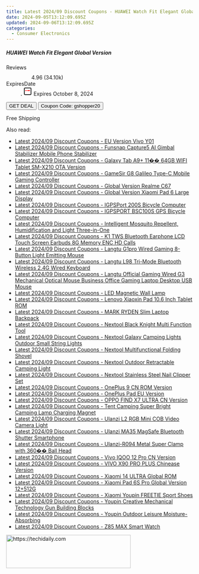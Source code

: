 ```yaml
---
title: Latest 2024/09 Discount Coupons - HUAWEI Watch Fit Elegant Global Version
date: 2024-09-05T13:12:09.695Z
updated: 2024-09-06T13:12:09.695Z
categories:
  - Consumer Electronics
---
```



<div class="max-w-4xl mx-auto grid grid-cols-1 lg:max-w-5xl lg:gap-x-20 lg:grid-cols-2">
  <div class="relative p-3 col-start-1 row-start-1 flex flex-col-reverse rounded-lg bg-gradient-to-t from-black/75 via-black/0 sm:bg-none sm:row-start-2 sm:p-0 lg:row-start-1">
    <h5 class="mt-1 text-lg font-semibold text-white sm:text-slate-900 md:text-2xl dark:sm:text-white">HUAWEI Watch Fit Elegant Global Version</h5>
  </div>
  
  <div class="col-start-1 col-end-3 row-start-1 grid gap-4 sm:mb-6 sm:grid-cols-4 lg:col-start-2 lg:row-span-6 lg:row-end-6 lg:mb-0 lg:gap-6">
    
  </div>
  <dl class="row-start-2 mt-4 flex items-center text-xs font-medium sm:row-start-3 sm:mt-1 md:mt-2.5 lg:row-start-2">
    <dt class="sr-only">Reviews</dt>
    <dd class="flex items-center text-indigo-600 dark:text-indigo-400">
      <svg width="24" height="24" fill="none" aria-hidden="true" class="mr-1 stroke-current dark:stroke-indigo-500">
        <path d="m12 5 2 5h5l-4 4 2.103 5L12 16l-5.103 3L9 14l-4-4h5l2-5Z" stroke-width="2" stroke-linecap="round" stroke-linejoin="round" />
      </svg>
      <span>4.96 <span class="font-normal text-slate-400">(34.10k)</span></span>
    </dd>
    <dt class="sr-only">ExpiresDate</dt>
    <dd class="flex items-center">
      <svg width="2" height="2" aria-hidden="true" fill="currentColor" class="mx-3 text-slate-300">
        <circle cx="1" cy="1" r="1" />
      </svg>
      <svg width="24" height="24" viewBox="0 0 24 24" fill="none" stroke="currentColor" stroke-width="2">
        <rect x="3" y="3" width="18" height="18" rx="2" fill="#fff" />
        <path d="M6 10L18 10" stroke="red" stroke-width="2" fill="none" />
        <path d="M10 6L10 18" stroke="#fff" stroke-width="2" fill="none" />
      </svg>
      Expires October 8, 2024    </dd>
  </dl>
  <div class="col-start-1 row-start-3 mt-4 self-center sm:col-start-2 sm:row-span-2 sm:row-start-2 sm:mt-0 lg:col-start-1 lg:row-start-3 lg:row-end-4 lg:mt-6">
    <button type="button" onClick="javascript:window.open(decodeURIComponent('https%3A%2F%2Fwww.shareasale.com%2Fu.cfm%3Fd%3D1118348%26m%3D97331%26u%3D4338022'), '_blank');void(0);" class="rounded-lg bg-red-600 px-3 py-2 text-sm font-medium leading-6 text-white">GET DEAL</button>
    <button type="button" onClick="javascript:window.open(decodeURIComponent('https%3A%2F%2Fwww.shareasale.com%2Fu.cfm%3Fd%3D1118348%26m%3D97331%26u%3D4338022'), '_blank');void(0);" class="border-dashed border-2 border-indigo-600 bg-green-100 text-sm leading-6 font-medium py-2 px-3 rounded-lg">Coupon Code: gshopper20</button>
  </div>
  <p class="col-start-1 mt-4 text-sm leading-6 sm:col-span-2 lg:col-span-1 lg:row-start-4 lg:mt-6 dark:text-slate-400">
    Free Shipping 
  </p>
</div>
<span class="atpl-alsoreadstyle">Also read:</span>
<div><ul>
<li><a href="https://coupons.techidaily.com/coupon-1118070-share-97331-sale/"><u>Latest 2024/09 Discount Coupons - EU Version Vivo Y01</u></a></li>
<li><a href="https://coupons.techidaily.com/coupon-1118083-share-97331-sale/"><u>Latest 2024/09 Discount Coupons - Funsnap Capture5 AI Gimbal Stabilizer Mobile Phone Stabilizer</u></a></li>
<li><a href="https://coupons.techidaily.com/coupon-1118072-share-97331-sale/"><u>Latest 2024/09 Discount Coupons - Galaxy Tab A9+ 11�� 64GB WIFI Tablet SM-X210 OTA Version</u></a></li>
<li><a href="https://coupons.techidaily.com/coupon-1118087-share-97331-sale/"><u>Latest 2024/09 Discount Coupons - GameSir G8 Galileo Type-C Mobile Gaming Controller</u></a></li>
<li><a href="https://coupons.techidaily.com/coupon-1118068-share-97331-sale/"><u>Latest 2024/09 Discount Coupons - Global Version Realme C67</u></a></li>
<li><a href="https://coupons.techidaily.com/coupon-1118082-share-97331-sale/"><u>Latest 2024/09 Discount Coupons - Global Version Xiaomi Pad 6 Large Display</u></a></li>
<li><a href="https://coupons.techidaily.com/coupon-1118092-share-97331-sale/"><u>Latest 2024/09 Discount Coupons - IGPSPort 200S Bicycle Computer</u></a></li>
<li><a href="https://coupons.techidaily.com/coupon-1118091-share-97331-sale/"><u>Latest 2024/09 Discount Coupons - IGPSPORT BSC100S GPS Bicycle Computer</u></a></li>
<li><a href="https://coupons.techidaily.com/coupon-1118073-share-97331-sale/"><u>Latest 2024/09 Discount Coupons - Intelligent Mosquito Repellent, Humidification and Light Three-in-One</u></a></li>
<li><a href="https://coupons.techidaily.com/coupon-1118074-share-97331-sale/"><u>Latest 2024/09 Discount Coupons - K1 TWS Bluetooth Earphone LCD Touch Screen Earbuds 8G Memory ENC HD Calls</u></a></li>
<li><a href="https://coupons.techidaily.com/coupon-1118085-share-97331-sale/"><u>Latest 2024/09 Discount Coupons - Langtu G1pro Wired Gaming 8-Button Light Emitting Mouse</u></a></li>
<li><a href="https://coupons.techidaily.com/coupon-1118084-share-97331-sale/"><u>Latest 2024/09 Discount Coupons - Langtu L98 Tri-Mode Bluetooth Wireless 2.4G Wired Keyboard</u></a></li>
<li><a href="https://coupons.techidaily.com/coupon-1118086-share-97331-sale/"><u>Latest 2024/09 Discount Coupons - Langtu Official Gaming Wired G3 Mechanical Optical Mouse Business Office Gaming Laptop Desktop USB Mouse</u></a></li>
<li><a href="https://coupons.techidaily.com/coupon-1118076-share-97331-sale/"><u>Latest 2024/09 Discount Coupons - LED Magnetic Wall Lamp</u></a></li>
<li><a href="https://coupons.techidaily.com/coupon-1118093-share-97331-sale/"><u>Latest 2024/09 Discount Coupons - Lenovo Xiaoxin Pad 10.6 Inch Tablet ROM</u></a></li>
<li><a href="https://coupons.techidaily.com/coupon-1118094-share-97331-sale/"><u>Latest 2024/09 Discount Coupons - MARK RYDEN Slim Laptop Backpack</u></a></li>
<li><a href="https://coupons.techidaily.com/coupon-1118102-share-97331-sale/"><u>Latest 2024/09 Discount Coupons - Nextool Black Knight Multi Function Tool</u></a></li>
<li><a href="https://coupons.techidaily.com/coupon-1118103-share-97331-sale/"><u>Latest 2024/09 Discount Coupons - Nextool Galaxy Camping Lights Outdoor Small String Lights</u></a></li>
<li><a href="https://coupons.techidaily.com/coupon-1118100-share-97331-sale/"><u>Latest 2024/09 Discount Coupons - Nextool Multifunctional Folding Shovel</u></a></li>
<li><a href="https://coupons.techidaily.com/coupon-1118099-share-97331-sale/"><u>Latest 2024/09 Discount Coupons - Nextool Outdoor Retractable Camping Light</u></a></li>
<li><a href="https://coupons.techidaily.com/coupon-1118101-share-97331-sale/"><u>Latest 2024/09 Discount Coupons - Nextool Stainless Steel Nail Clipper Set</u></a></li>
<li><a href="https://coupons.techidaily.com/coupon-1118069-share-97331-sale/"><u>Latest 2024/09 Discount Coupons - OnePlus 9 CN ROM Version</u></a></li>
<li><a href="https://coupons.techidaily.com/coupon-1118071-share-97331-sale/"><u>Latest 2024/09 Discount Coupons - OnePlus Pad EU Version</u></a></li>
<li><a href="https://coupons.techidaily.com/coupon-1118089-share-97331-sale/"><u>Latest 2024/09 Discount Coupons - OPPO FIND X7 ULTRA CN Version</u></a></li>
<li><a href="https://coupons.techidaily.com/coupon-1118075-share-97331-sale/"><u>Latest 2024/09 Discount Coupons - Tent Camping Super Bright Camping Lamp Charging Magnet</u></a></li>
<li><a href="https://coupons.techidaily.com/coupon-1118081-share-97331-sale/"><u>Latest 2024/09 Discount Coupons - Ulanzi L2 RGB Mini COB Video Camera Light</u></a></li>
<li><a href="https://coupons.techidaily.com/coupon-1118080-share-97331-sale/"><u>Latest 2024/09 Discount Coupons - Ulanzi MA35 MagSafe Bluetooth Shutter Smartphone</u></a></li>
<li><a href="https://coupons.techidaily.com/coupon-1118079-share-97331-sale/"><u>Latest 2024/09 Discount Coupons - Ulanzi-R094 Metal Super Clamp with 360�� Ball Head</u></a></li>
<li><a href="https://coupons.techidaily.com/coupon-1118090-share-97331-sale/"><u>Latest 2024/09 Discount Coupons - Vivo IQOO 12 Pro CN Version</u></a></li>
<li><a href="https://coupons.techidaily.com/coupon-1118096-share-97331-sale/"><u>Latest 2024/09 Discount Coupons - VIVO X90 PRO PLUS Chinease Version</u></a></li>
<li><a href="https://coupons.techidaily.com/coupon-1118095-share-97331-sale/"><u>Latest 2024/09 Discount Coupons - Xiaomi 14 ULTRA Global ROM</u></a></li>
<li><a href="https://coupons.techidaily.com/coupon-1118088-share-97331-sale/"><u>Latest 2024/09 Discount Coupons - Xiaomi Pad 6S Pro Global Version 12+512G</u></a></li>
<li><a href="https://coupons.techidaily.com/coupon-1118077-share-97331-sale/"><u>Latest 2024/09 Discount Coupons - Xiaomi Youpin FREETIE Sport Shoes</u></a></li>
<li><a href="https://coupons.techidaily.com/coupon-1118097-share-97331-sale/"><u>Latest 2024/09 Discount Coupons - Youpin Creative Mechanical Technology Gun Building Blocks</u></a></li>
<li><a href="https://coupons.techidaily.com/coupon-1118098-share-97331-sale/"><u>Latest 2024/09 Discount Coupons - Youpin Outdoor Leisure Moisture-Absorbing</u></a></li>
<li><a href="https://coupons.techidaily.com/coupon-1118078-share-97331-sale/"><u>Latest 2024/09 Discount Coupons - Z85 MAX Smart Watch</u></a></li>
</ul></div>

<ins class="adsbygoogle"
      style="display:block"
      data-ad-client="ca-pub-7571918770474297"
      data-ad-slot="8358498916"
      data-ad-format="auto"
      data-full-width-responsive="true"></ins>
<!-- affiliate ads begin -->
<a href="https://aligracehair.sjv.io/c/5597632/2135358/19272" target="_top" id="2135358">
  <img src="//a.impactradius-go.com/display-ad/19272-2135358" border="0" alt="https://techidaily.com" width="336" height="90"/>
</a>
<img height="0" width="0" src="https://aligracehair.sjv.io/i/5597632/2135358/19272" style="position:absolute;visibility:hidden;" border="0" />
<!-- affiliate ads end -->